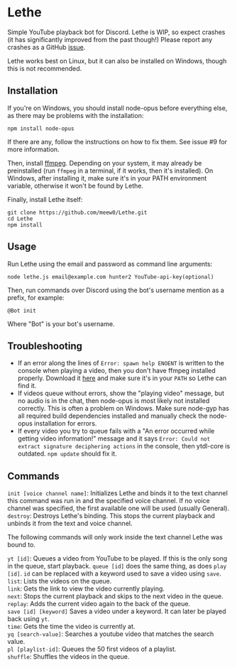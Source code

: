 # Lethe
Simple YouTube playback bot for Discord. Lethe is WIP, so expect crashes (it has significantly improved from the past though!) Please report any crashes as a GitHub [issue](https://github.com/meew0/Lethe/issues).

Lethe works best on Linux, but it can also be installed on Windows, though this is not recommended.

## Installation

If you're on Windows, you should install node-opus before everything else, as there may be problems with the installation:
```
npm install node-opus
```
If there are any, follow the instructions on how to fix them. See issue #9 for more information.

Then, install [ffmpeg](https://www.ffmpeg.org/download.html). Depending on your system, it may already be preinstalled (run `ffmpeg` in a terminal, if it works, then it's installed). On Windows, after installing it, make sure it's in your PATH environment variable, otherwise it won't be found by Lethe.

Finally, install Lethe itself:
```
git clone https://github.com/meew0/Lethe.git
cd Lethe
npm install
```

## Usage
Run Lethe using the email and password as command line arguments:

```
node lethe.js email@example.com hunter2 YouTube-api-key(optional)
```

Then, run commands over Discord using the bot's username mention as a prefix, for example:

```
@Bot init
```

Where "Bot" is your bot's username.

## Troubleshooting

* If an error along the lines of `Error: spawn help ENOENT` is written to the console when playing a video, then you don't have ffmpeg installed properly. Download it [here](https://www.ffmpeg.org/download.html) and make sure it's in your `PATH` so Lethe can find it.
* If videos queue without errors, show the "playing video" message, but no audio is in the chat, then node-opus is most likely not installed correctly. This is often a problem on Windows. Make sure node-gyp has all required build dependencies installed and manually check the node-opus installation for errors.
* If every video you try to queue fails with a "An error occurred while getting video information!" message and it says `Error: Could not extract signature deciphering actions` in the console, then ytdl-core is outdated. `npm update` should fix it.

## Commands

`init [voice channel name]`: Initializes Lethe and binds it to the text channel this command was run in and the specified voice channel. If no voice channel was specified, the first available one will be used (usually General).  
`destroy`: Destroys Lethe's binding. This stops the current playback and unbinds it from the text and voice channel.

The following commands will only work inside the text channel Lethe was bound to.

`yt [id]`: Queues a video from YouTube to be played. If this is the only song in the queue, start playback. `queue [id]` does the same thing, as does `play [id]`. `id` can be replaced with a keyword used to save a video using `save`.  
`list`: Lists the videos on the queue.  
`link`: Gets the link to view the video currently playing.  
`next`: Stops the current playback and skips to the next video in the queue.  
`replay`: Adds the current video again to the back of the queue.  
`save [id] [keyword]` Saves a video under a keyword. It can later be played back using `yt`.  
`time`: Gets the time the video is currently at.  
`yq [search-value]`: Searches a youtube video that matches the search value.  
`pl [playlist-id]`: Queues the 50 first videos of a playlist.  
`shuffle`: Shuffles the videos in the queue.
